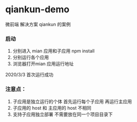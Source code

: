 # qiankun-demo
微前端 解决方案 qiankun 的案例

### 启动
1. 分别进入 mian 应用和子应用 npm install
2. 分别运行各个应用
3. 浏览器打开mian 应用运行地址

2020/3/3
首次运行成功
### 注意点：
1. 子应用是独立运行的个体 首先运行每个子应用  再运行主应用
2. 子应用的 host 和 主应用的 host 不相同
3. 支持子应用独立部署 不需要放在同一个项目目录下
